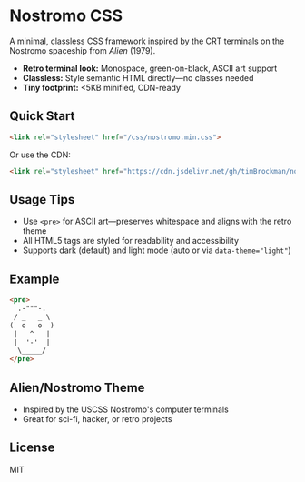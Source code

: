 # Nostromo CSS

A minimal, classless CSS framework inspired by the CRT terminals on the Nostromo spaceship from *Alien* (1979).

- **Retro terminal look:** Monospace, green-on-black, ASCII art support
- **Classless:** Style semantic HTML directly—no classes needed
- **Tiny footprint:** <5KB minified, CDN-ready

## Quick Start

```html
<link rel="stylesheet" href="/css/nostromo.min.css">
```

Or use the CDN:

```html
<link rel="stylesheet" href="https://cdn.jsdelivr.net/gh/timBrockman/nostromo/css/nostromo.min.css">
```

## Usage Tips
- Use `<pre>` for ASCII art—preserves whitespace and aligns with the retro theme
- All HTML5 tags are styled for readability and accessibility
- Supports dark (default) and light mode (auto or via `data-theme="light"`)

## Example

```html
<pre>
  .-"""-.
 / _   _ \
(  o   o  )
 |   ^   |
 |  '-'  |
  \_____/
</pre>
```

## Alien/Nostromo Theme
- Inspired by the USCSS Nostromo's computer terminals
- Great for sci-fi, hacker, or retro projects

## License
MIT
